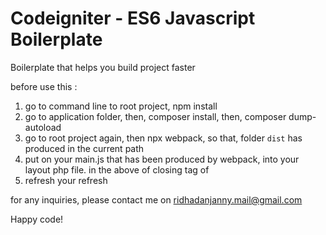 # Codeigniter - ES6 Javascript Boilerplate
Boilerplate that helps you build project faster

before use this :
1. go to command line to root project, npm install
2. go to application folder, then, composer install, then, composer dump-autoload
3. go to root project again, then npx webpack, so that, folder `dist` has produced in the current path
4. put on your main.js that has been produced by webpack, into your layout php file. in the above of closing tag of </body>
5. refresh your refresh

for any inquiries, please contact me on ridhadanjanny.mail@gmail.com

Happy code!
